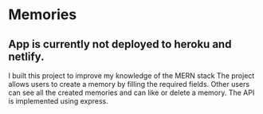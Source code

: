 # Memories



## App is currently not deployed to heroku and netlify.

I built this project to improve my knowledge of the MERN stack
The project allows users to create a memory by filling the required fields.
Other users can see all the created memories and can like or delete a memory.
The API is implemented using express.  

